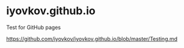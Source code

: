 # iyovkov.github.io
Test for GitHub pages

https://github.com/iyovkov/iyovkov.github.io/blob/master/Testing.md
